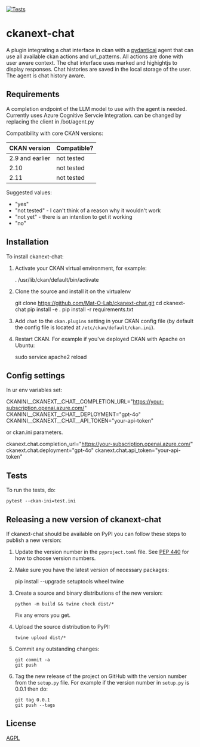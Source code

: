 [![Tests](https://github.com/Mat-O-Lab/ckanext-chat/workflows/Tests/badge.svg?branch=main)](https://github.com/Mat-O-Lab/ckanext-chat/actions)

# ckanext-chat

A plugin integrating a chat interface in ckan with a [pydanticai](https://ai.pydantic.dev/) agent that can use all available ckan actions and url_patterns. All actions are done with user aware context. The chat interface uses marked and highightjs to display responses. Chat histories are saved in the local storage of the user. The agent is chat history aware. 

## Requirements

A completion endpoint of the LLM model to use with the agent is needed. Currently uses Azure Cognitive Servcie Integration.
can be changed by replacing the client in /bot/agent.py

Compatibility with core CKAN versions:

| CKAN version    | Compatible?   |
| --------------- | ------------- |
| 2.9 and earlier | not tested    |
| 2.10             | not tested    |
| 2.11             | not tested    |

Suggested values:

* "yes"
* "not tested" - I can't think of a reason why it wouldn't work
* "not yet" - there is an intention to get it working
* "no"


## Installation

To install ckanext-chat:

1. Activate your CKAN virtual environment, for example:

     . /usr/lib/ckan/default/bin/activate

2. Clone the source and install it on the virtualenv

    git clone https://github.com/Mat-O-Lab/ckanext-chat.git
    cd ckanext-chat
    pip install -e .
	pip install -r requirements.txt

3. Add `chat` to the `ckan.plugins` setting in your CKAN
   config file (by default the config file is located at
   `/etc/ckan/default/ckan.ini`).

4. Restart CKAN. For example if you've deployed CKAN with Apache on Ubuntu:

     sudo service apache2 reload


## Config settings

In ur env variables set:

CKANINI__CKANEXT__CHAT__COMPLETION_URL="https://your-subscription.openai.azure.com/"
CKANINI__CKANEXT__CHAT__DEPLOYMENT="gpt-4o"
CKANINI__CKANEXT__CHAT__API_TOKEN="your-api-token"

or ckan.ini parameters.

ckanext.chat.completion_url="https://your-subscription.openai.azure.com/"
ckanext.chat.deployment="gpt-4o"
ckanext.chat.api_token="your-api-token"


## Tests

To run the tests, do:

    pytest --ckan-ini=test.ini


## Releasing a new version of ckanext-chat

If ckanext-chat should be available on PyPI you can follow these steps to publish a new version:

1. Update the version number in the `pyproject.toml` file. See [PEP 440](http://legacy.python.org/dev/peps/pep-0440/#public-version-identifiers) for how to choose version numbers.

2. Make sure you have the latest version of necessary packages:

    pip install --upgrade setuptools wheel twine

3. Create a source and binary distributions of the new version:

       python -m build && twine check dist/*

   Fix any errors you get.

4. Upload the source distribution to PyPI:

       twine upload dist/*

5. Commit any outstanding changes:

       git commit -a
       git push

6. Tag the new release of the project on GitHub with the version number from
   the `setup.py` file. For example if the version number in `setup.py` is
   0.0.1 then do:

       git tag 0.0.1
       git push --tags

## License

[AGPL](https://www.gnu.org/licenses/agpl-3.0.en.html)
